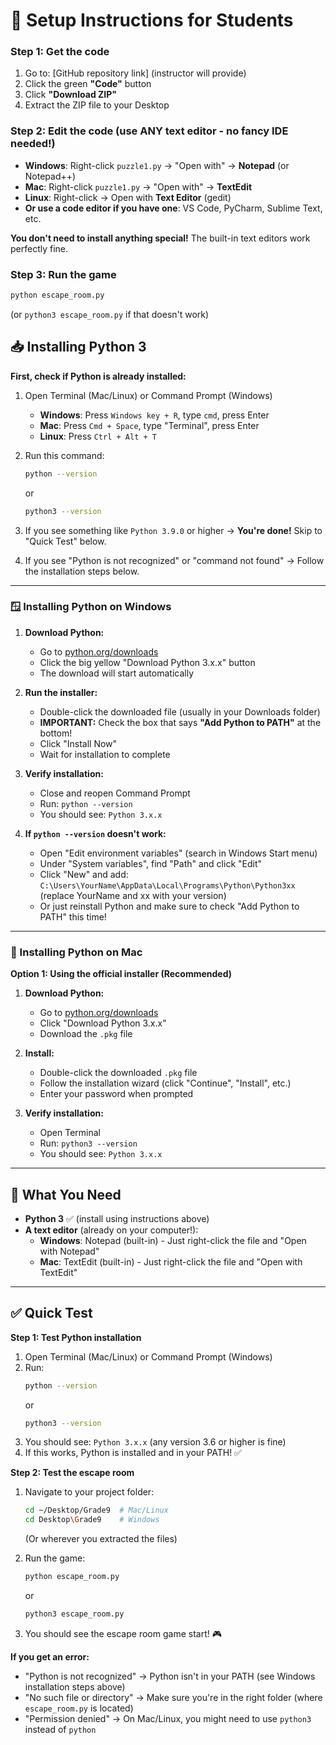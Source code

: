 # 🚀 Setup Instructions for Students

### Step 1: Get the code
1. Go to: [GitHub repository link] (instructor will provide)
2. Click the green **"Code"** button
3. Click **"Download ZIP"**
4. Extract the ZIP file to your Desktop

### Step 2: Edit the code (use ANY text editor - no fancy IDE needed!)
- **Windows**: Right-click `puzzle1.py` → "Open with" → **Notepad** (or Notepad++)
- **Mac**: Right-click `puzzle1.py` → "Open with" → **TextEdit** 
- **Linux**: Right-click → Open with **Text Editor** (gedit)
- **Or use a code editor if you have one**: VS Code, PyCharm, Sublime Text, etc.

**You don't need to install anything special!** The built-in text editors work perfectly fine.

### Step 3: Run the game
```bash
python escape_room.py
```
(or `python3 escape_room.py` if that doesn't work)


## 📥 Installing Python 3

**First, check if Python is already installed:**

1. Open Terminal (Mac/Linux) or Command Prompt (Windows)
   - **Windows**: Press `Windows key + R`, type `cmd`, press Enter
   - **Mac**: Press `Cmd + Space`, type "Terminal", press Enter
   - **Linux**: Press `Ctrl + Alt + T`

2. Run this command:
   ```bash
   python --version
   ```
   or
   ```bash
   python3 --version
   ```

3. If you see something like `Python 3.9.0` or higher → **You're done!** Skip to "Quick Test" below.

4. If you see "Python is not recognized" or "command not found" → Follow the installation steps below.

---

### 🪟 Installing Python on Windows

1. **Download Python:**
   - Go to [python.org/downloads](https://www.python.org/downloads/)
   - Click the big yellow "Download Python 3.x.x" button
   - The download will start automatically

2. **Run the installer:**
   - Double-click the downloaded file (usually in your Downloads folder)
   - **IMPORTANT:** Check the box that says **"Add Python to PATH"** at the bottom!
   - Click "Install Now"
   - Wait for installation to complete

3. **Verify installation:**
   - Close and reopen Command Prompt
   - Run: `python --version`
   - You should see: `Python 3.x.x`

4. **If `python --version` doesn't work:**
   - Open "Edit environment variables" (search in Windows Start menu)
   - Under "System variables", find "Path" and click "Edit"
   - Click "New" and add: `C:\Users\YourName\AppData\Local\Programs\Python\Python3xx` (replace YourName and xx with your version)
   - Or just reinstall Python and make sure to check "Add Python to PATH" this time!

---

### 🍎 Installing Python on Mac

**Option 1: Using the official installer (Recommended)**

1. **Download Python:**
   - Go to [python.org/downloads](https://www.python.org/downloads/)
   - Click "Download Python 3.x.x"
   - Download the `.pkg` file

2. **Install:**
   - Double-click the downloaded `.pkg` file
   - Follow the installation wizard (click "Continue", "Install", etc.)
   - Enter your password when prompted

3. **Verify installation:**
   - Open Terminal
   - Run: `python3 --version`
   - You should see: `Python 3.x.x`

---

## 📝 What You Need

- **Python 3** ✅ (install using instructions above)
- **A text editor** (already on your computer!):
  - **Windows**: Notepad (built-in) - Just right-click the file and "Open with Notepad"
  - **Mac**: TextEdit (built-in) - Just right-click the file and "Open with TextEdit"
---

## ✅ Quick Test

**Step 1: Test Python installation**

1. Open Terminal (Mac/Linux) or Command Prompt (Windows)
2. Run:
   ```bash
   python --version
   ```
   or
   ```bash
   python3 --version
   ```
3. You should see: `Python 3.x.x` (any version 3.6 or higher is fine)
4. If this works, Python is installed and in your PATH! ✅

**Step 2: Test the escape room**

1. Navigate to your project folder:
   ```bash
   cd ~/Desktop/Grade9  # Mac/Linux
   cd Desktop\Grade9    # Windows
   ```
   (Or wherever you extracted the files)

2. Run the game:
   ```bash
   python escape_room.py
   ```
   or
   ```bash
   python3 escape_room.py
   ```

3. You should see the escape room game start! 🎮

**If you get an error:**
- "Python is not recognized" → Python isn't in your PATH (see Windows installation steps above)
- "No such file or directory" → Make sure you're in the right folder (where `escape_room.py` is located)
- "Permission denied" → On Mac/Linux, you might need to use `python3` instead of `python`

